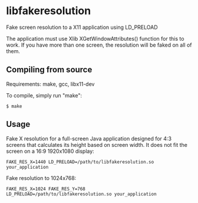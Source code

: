 libfakeresolution
=================

Fake screen resolution to a X11 application using LD_PRELOAD

The application must use Xlib XGetWindowAttributes() function for this to
work. If you have more than one screen, the resolution will be faked on all
of them.

Compiling from source
---------------------
Requirements: make, gcc, libx11-dev

To compile, simply run "make":

    $ make


Usage
-----
Fake X resolution for a full-screen Java application designed for 4:3
screens that calculates its height based on screen width. It does not fit
the screen on a 16:9 1920x1080 display:

    FAKE_RES_X=1440 LD_PRELOAD=/path/to/libfakeresolution.so your_application

Fake resolution to 1024x768:

    FAKE_RES_X=1024 FAKE_RES_Y=768 LD_PRELOAD=/path/to/libfakeresolution.so your_application

